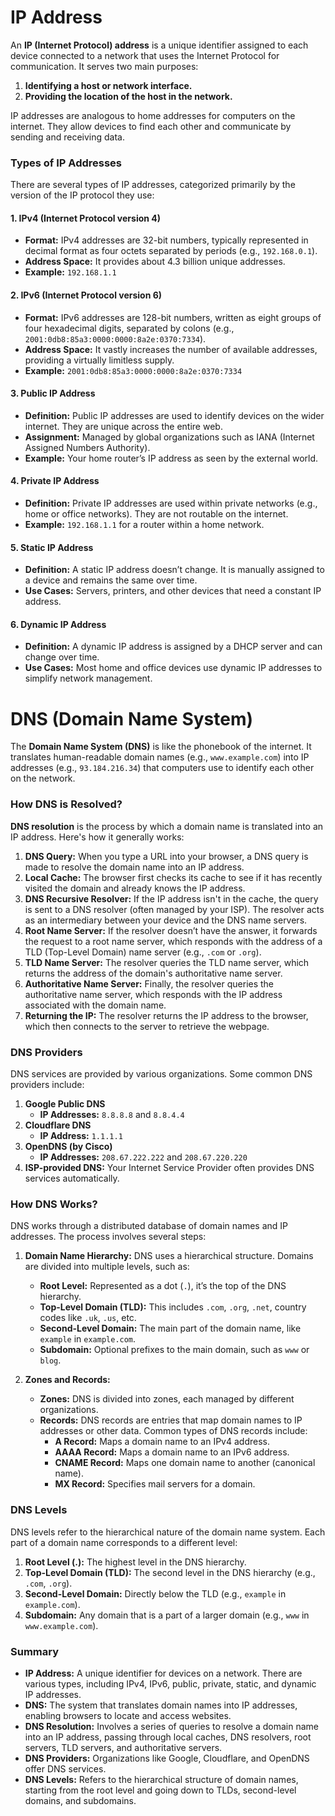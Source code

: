 # IP Address

An **IP (Internet Protocol) address** is a unique identifier assigned to each device connected to a network that uses the Internet Protocol for communication. It serves two main purposes:

1. **Identifying a host or network interface.**
2. **Providing the location of the host in the network.**

IP addresses are analogous to home addresses for computers on the internet. They allow devices to find each other and communicate by sending and receiving data.

### **Types of IP Addresses**

There are several types of IP addresses, categorized primarily by the version of the IP protocol they use:

#### **1. IPv4 (Internet Protocol version 4)**

- **Format:** IPv4 addresses are 32-bit numbers, typically represented in decimal format as four octets separated by periods (e.g., `192.168.0.1`).
- **Address Space:** It provides about 4.3 billion unique addresses.
- **Example:** `192.168.1.1`

#### **2. IPv6 (Internet Protocol version 6)**

- **Format:** IPv6 addresses are 128-bit numbers, written as eight groups of four hexadecimal digits, separated by colons (e.g., `2001:0db8:85a3:0000:0000:8a2e:0370:7334`).
- **Address Space:** It vastly increases the number of available addresses, providing a virtually limitless supply.
- **Example:** `2001:0db8:85a3:0000:0000:8a2e:0370:7334`

#### **3. Public IP Address**

- **Definition:** Public IP addresses are used to identify devices on the wider internet. They are unique across the entire web.
- **Assignment:** Managed by global organizations such as IANA (Internet Assigned Numbers Authority).
- **Example:** Your home router’s IP address as seen by the external world.

#### **4. Private IP Address**

- **Definition:** Private IP addresses are used within private networks (e.g., home or office networks). They are not routable on the internet.
- **Example:** `192.168.1.1` for a router within a home network.

#### **5. Static IP Address**

- **Definition:** A static IP address doesn’t change. It is manually assigned to a device and remains the same over time.
- **Use Cases:** Servers, printers, and other devices that need a constant IP address.

#### **6. Dynamic IP Address**

- **Definition:** A dynamic IP address is assigned by a DHCP server and can change over time.
- **Use Cases:** Most home and office devices use dynamic IP addresses to simplify network management.

# DNS (Domain Name System)

The **Domain Name System (DNS)** is like the phonebook of the internet. It translates human-readable domain names (e.g., `www.example.com`) into IP addresses (e.g., `93.184.216.34`) that computers use to identify each other on the network.

### **How DNS is Resolved?**

**DNS resolution** is the process by which a domain name is translated into an IP address. Here's how it generally works:

1. **DNS Query:** When you type a URL into your browser, a DNS query is made to resolve the domain name into an IP address.
2. **Local Cache:** The browser first checks its cache to see if it has recently visited the domain and already knows the IP address.
3. **DNS Recursive Resolver:** If the IP address isn't in the cache, the query is sent to a DNS resolver (often managed by your ISP). The resolver acts as an intermediary between your device and the DNS name servers.
4. **Root Name Server:** If the resolver doesn’t have the answer, it forwards the request to a root name server, which responds with the address of a TLD (Top-Level Domain) name server (e.g., `.com` or `.org`).
5. **TLD Name Server:** The resolver queries the TLD name server, which returns the address of the domain's authoritative name server.
6. **Authoritative Name Server:** Finally, the resolver queries the authoritative name server, which responds with the IP address associated with the domain name.
7. **Returning the IP:** The resolver returns the IP address to the browser, which then connects to the server to retrieve the webpage.

### **DNS Providers**

DNS services are provided by various organizations. Some common DNS providers include:

1. **Google Public DNS**
   - **IP Addresses:** `8.8.8.8` and `8.8.4.4`
2. **Cloudflare DNS**
   - **IP Address:** `1.1.1.1`
3. **OpenDNS (by Cisco)**
   - **IP Addresses:** `208.67.222.222` and `208.67.220.220`
4. **ISP-provided DNS:** Your Internet Service Provider often provides DNS services automatically.

### **How DNS Works?**

DNS works through a distributed database of domain names and IP addresses. The process involves several steps:

1. **Domain Name Hierarchy:** DNS uses a hierarchical structure. Domains are divided into multiple levels, such as:

   - **Root Level:** Represented as a dot (`.`), it’s the top of the DNS hierarchy.
   - **Top-Level Domain (TLD):** This includes `.com`, `.org`, `.net`, country codes like `.uk`, `.us`, etc.
   - **Second-Level Domain:** The main part of the domain name, like `example` in `example.com`.
   - **Subdomain:** Optional prefixes to the main domain, such as `www` or `blog`.

2. **Zones and Records:**
   - **Zones:** DNS is divided into zones, each managed by different organizations.
   - **Records:** DNS records are entries that map domain names to IP addresses or other data. Common types of DNS records include:
     - **A Record:** Maps a domain name to an IPv4 address.
     - **AAAA Record:** Maps a domain name to an IPv6 address.
     - **CNAME Record:** Maps one domain name to another (canonical name).
     - **MX Record:** Specifies mail servers for a domain.

### **DNS Levels**

DNS levels refer to the hierarchical nature of the domain name system. Each part of a domain name corresponds to a different level:

1. **Root Level (.):** The highest level in the DNS hierarchy.
2. **Top-Level Domain (TLD):** The second level in the DNS hierarchy (e.g., `.com`, `.org`).
3. **Second-Level Domain:** Directly below the TLD (e.g., `example` in `example.com`).
4. **Subdomain:** Any domain that is a part of a larger domain (e.g., `www` in `www.example.com`).

### **Summary**

- **IP Address:** A unique identifier for devices on a network. There are various types, including IPv4, IPv6, public, private, static, and dynamic IP addresses.
- **DNS:** The system that translates domain names into IP addresses, enabling browsers to locate and access websites.
- **DNS Resolution:** Involves a series of queries to resolve a domain name into an IP address, passing through local caches, DNS resolvers, root servers, TLD servers, and authoritative servers.
- **DNS Providers:** Organizations like Google, Cloudflare, and OpenDNS offer DNS services.
- **DNS Levels:** Refers to the hierarchical structure of domain names, starting from the root level and going down to TLDs, second-level domains, and subdomains.
